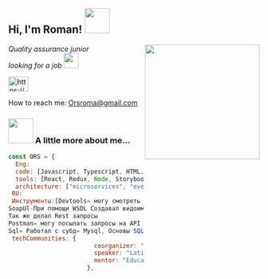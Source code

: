 <h2> Hi, I'm Roman! <img src="https://media.giphy.com/media/mGcNjsfWAjY5AEZNw6/giphy.gif" width="50"></h2>
<img align='right' src="https://media.giphy.com/media/pcKoCj9OlpdbMnwOc7/giphy.gif" width="230">
<p><em>Quality assurance junior </br>looking for a job <img src="https://media.giphy.com/media/WUlplcMpOCEmTGBtBW/giphy.gif" width="30">
</em></p> <a href="https://www.linkedin.com/in/orsroma/" target="blank"><img align="center" src="https://cdn.jsdelivr.net/npm/simple-icons@3.0.1/icons/linkedin.svg" alt="https://www.linkedin.com/in/orsroma/" height="30" width="40" /></a>

How to reach me: Orsroma@gmail.com

### <img src="https://media.giphy.com/media/VgCDAzcKvsR6OM0uWg/giphy.gif" width="50"> A little more about me...  

```javascript
const ORS = {
  Eng:
  code: [Javascript, Typescript, HTML, CSS, Ruby, Python, Java],
  tools: [React, Redux, Node, Storybook, Styled-Components, Jest, Docker],
  architecture: ["microservices", "event-driven", "design system pattern"],
 RU:
 Инструменты:[Devtools= могу смотреть интерент трафик, проверка консоли на ошибки,эмитация мобильных устройстрв 
SoapUl-При помощи WSDL Создавал видоимзенял параметры пользователей (проверял функционал создания ползователя, и писал тесткейсы на основании ответов)
Так же делал Rest запросы 
Postman= могу посылать запросы на API "CRUD", Писать простые тесты на ответные статусы от Http
Sql= Работал с субд= Mysql, Основы SQL (Create, Delete, Drop, Insert Into, Select, From, Where, Join)
 techCommunities: {
                        coorganizer: "AfroPython",
                        speaker: "Latinity",
                        mentor: "EducaTRANSforma"
                      },
 
```
